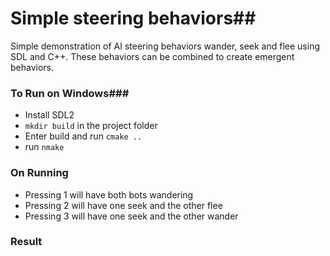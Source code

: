 # Simple steering behaviors##

Simple demonstration of AI steering behaviors wander, seek and flee using SDL and C++. These behaviors can be combined to create emergent behaviors.

### To Run on Windows###

* Install SDL2
* ```mkdir build``` in the project folder
* Enter build and run ```cmake ..```
* run ```nmake```

### On Running ###

* Pressing 1 will have both bots wandering
* Pressing 2 will have one seek and the other flee
* Pressing 3 will have one seek and the other wander

### Result ###

